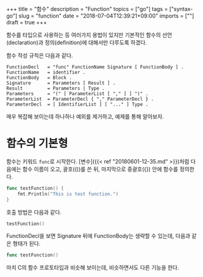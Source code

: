 +++
title = "함수"
description = "Function"
topics = ["go"]
tags = ["syntax-go"]
slug = "function"
date = "2018-07-04T12:39:21+09:00"
imports = [""]
draft = true
+++

함수를 타입으로 사용하는 등 여러가지 용법이 있지만 기본적인 함수의 선언(declaration)과 정의(definition)에 대해서만 다루도록 하겠다. 

함수 작성 규칙은 다음과 같다.

```
FunctionDecl   = "func" FunctionName Signature [ FunctionBody ] .
FunctionName   = identifier .
FunctionBody   = Block .
Signature      = Parameters [ Result ] .
Result         = Parameters | Type .
Parameters     = "(" [ ParameterList [ "," ] ] ")" .
ParameterList  = ParameterDecl { "," ParameterDecl } .
ParameterDecl  = [ IdentifierList ] [ "..." ] Type .
```

매우 복잡해 보이는데 하나하나 예외를 제거하고, 예제를 통해 알아보자.

# 함수의 기본형

함수는 키워드 `func`로 시작한다. [변수]({{< ref "20180601-12-35.md" >}})처럼 다음에는 함수 이름이 오고,  괄호(())를 쓴 뒤, 마지막으로 중괄호({}) 안에 함수를 정의한다.

```go
func testFunction() {
	fmt.Println("This is test function.")
}
```

호출 방법은 다음과 같다.

```go
testFunction()
```

FunctionDecl을 보면 Signature 뒤에 FunctionBody는 생략할 수 있는데, 다음과 같은 형태가 된다.

```go
func testFunction()
```

마치 C의 함수 프로토타입과 비슷해 보이는데, 비슷하면서도 다른 기능을 한다.

